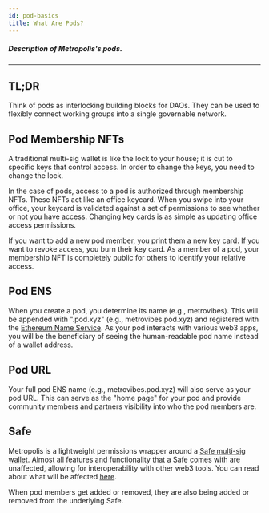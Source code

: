```yaml
---
id: pod-basics
title: What Are Pods?
---
```


##### Description of Metropolis's pods.

---

## TL;DR

Think of pods as interlocking building blocks for DAOs. They can be used to flexibly connect working groups into a single governable network.

## Pod Membership NFTs

A traditional multi-sig wallet is like the lock to your house; it is cut to specific keys that control access. In order to change the keys, you need to change the lock.

In the case of pods, access to a pod is authorized through membership NFTs. These NFTs act like an office keycard. When you swipe into your office, your keycard is validated against a set of permissions to see whether or not you have access. Changing key cards is as simple as updating office access permissions.

If you want to add a new pod member, you print them a new key card. If you want to revoke access, you burn their key card. As a member of a pod, your membership NFT is completely public for others to identify your relative access.

## Pod ENS

When you create a pod, you determine its name (e.g., metrovibes). This will be appended with ".pod.xyz" (e.g., metrovibes.pod.xyz) and registered with the [Ethereum Name Service](https://ens.domains/). As your pod interacts with various web3 apps, you will be the beneficiary of seeing the human-readable pod name instead of a wallet address.

## Pod URL

Your full pod ENS name (e.g., metrovibes.pod.xyz) will also serve as your pod URL. This can serve as the "home page" for your pod and provide community members and partners visibility into who the pod members are.

## Safe

Metropolis is a lightweight permissions wrapper around a [Safe multi-sig wallet](https://gnosis-safe.io/). Almost all features and functionality that a Safe comes with are unaffected, allowing for interoperability with other web3 tools. You can read about what will be affected [here](docs/getting-started-pods/02-podify-your-safe.md#what-risks-are-there-with-podifying-my-safe).

When pod members get added or removed, they are also being added or removed from the underlying Safe.
